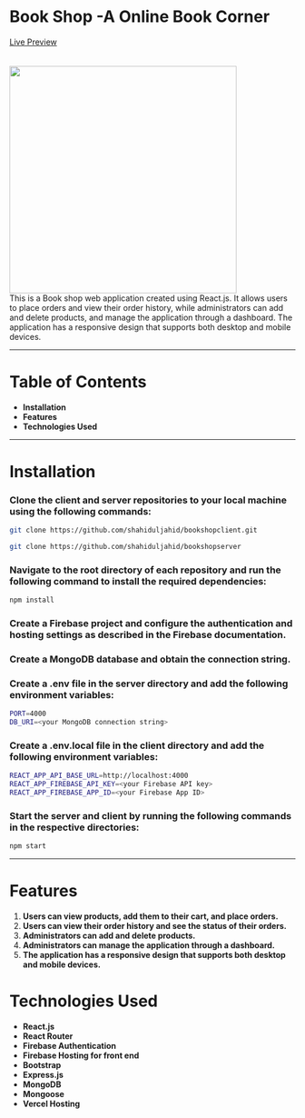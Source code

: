 # Book Shop -A Online Book Corner

<a href="https://bookshop-9dab3.web.app/">Live Preview</a>
<br>
<br>
<br>
<img src="https://shahidul-portfolio.web.app/_next/static/media/bookShop.7c3c7435.png" height="400"/>
<br>
This is a Book shop web application created using React.js. It allows users to place orders and view their order history, while administrators can add and delete products, and manage the application through a dashboard. The application has a responsive design that supports both desktop and mobile devices.

---

# Table of Contents

<ul>
<li><b>Installation </b></li>
<li><b>Features</b></li>
<li><b> Technologies Used</b></li>
</ul>

---

# Installation

### Clone the client and server repositories to your local machine using the following commands:

```bash
git clone https://github.com/shahiduljahid/bookshopclient.git
```

```bash
git clone https://github.com/shahiduljahid/bookshopserver
```

### Navigate to the root directory of each repository and run the following command to install the required dependencies:

```bash
npm install
```

### Create a Firebase project and configure the authentication and hosting settings as described in the Firebase documentation.

### Create a MongoDB database and obtain the connection string.

### Create a .env file in the server directory and add the following environment variables:

```bash
PORT=4000
DB_URI=<your MongoDB connection string>
```

### Create a .env.local file in the client directory and add the following environment variables:

```bash
REACT_APP_API_BASE_URL=http://localhost:4000
REACT_APP_FIREBASE_API_KEY=<your Firebase API key>
REACT_APP_FIREBASE_APP_ID=<your Firebase App ID>

```

### Start the server and client by running the following commands in the respective directories:

```bash
npm start
```

---

# Features

<ol>
<li><b>Users can view products, add them to their cart, and place orders. </b></li>
<li><b>Users can view their order history and see the status of their orders. </b></li>
<li><b>Administrators can add and delete products. </b></li>
<li><b> Administrators can manage the application through a dashboard.</b></li>
<li><b> The application has a responsive design that supports both desktop and mobile devices.</b></li>
</ol>

# Technologies Used

<ul>
<li><b> React.js</b></li>
<li><b>React Router </b></li>
<li><b>Firebase Authentication </b></li>
<li><b> Firebase Hosting for front end</b></li>
<li><b>Bootstrap
 </b></li>
<li><b> Express.js</b></li>
<li><b>MongoDB </b></li>
<li><b>Mongoose </b></li>
<li><b>Vercel Hosting </b></li>
</ul>



